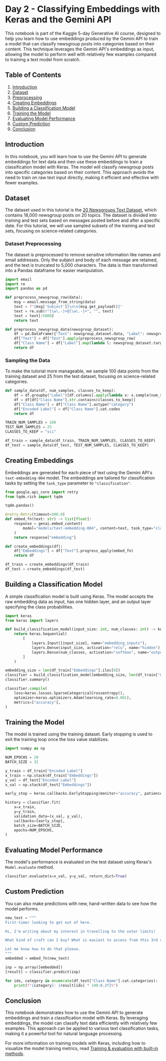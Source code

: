 # Day 2 - Classifying Embeddings with Keras and the Gemini API

This notebook is part of the Kaggle 5-day Generative AI course, designed to help you learn how to use embeddings produced by the Gemini API to train a model that can classify newsgroup posts into categories based on their content. This technique leverages the Gemini API's embeddings as input, allowing the model to perform well with relatively few examples compared to training a text model from scratch.

## Table of Contents
1. [Introduction](#introduction)
2. [Dataset](#dataset)
3. [Preprocessing](#preprocessing)
4. [Creating Embeddings](#creating-embeddings)
5. [Building a Classification Model](#building-a-classification-model)
6. [Training the Model](#training-the-model)
7. [Evaluating Model Performance](#evaluating-model-performance)
8. [Custom Prediction](#custom-prediction)
9. [Conclusion](#conclusion)

## Introduction
In this notebook, you will learn how to use the Gemini API to generate embeddings for text data and then use these embeddings to train a classification model with Keras. The model will classify newsgroup posts into specific categories based on their content. This approach avoids the need to train on raw text input directly, making it efficient and effective with fewer examples.

## Dataset
The dataset used in this tutorial is the [20 Newsgroups Text Dataset](https://scikit-learn.org/0.19/datasets/twenty_newsgroups.html), which contains 18,000 newsgroup posts on 20 topics. The dataset is divided into training and test sets based on messages posted before and after a specific date. For this tutorial, we will use sampled subsets of the training and test sets, focusing on science-related categories.

### Dataset Preprocessing
The dataset is preprocessed to remove sensitive information like names and email addresses. Only the subject and body of each message are retained, and the text is truncated to 5,000 characters. The data is then transformed into a Pandas dataframe for easier manipulation.

```python
import email
import re
import pandas as pd

def preprocess_newsgroup_row(data):
    msg = email.message_from_string(data)
    text = f"{msg['Subject']}\n\n{msg.get_payload()}"
    text = re.sub(r"[\w\.-]+@[\w\.-]+", "", text)
    text = text[:5000]
    return text

def preprocess_newsgroup_data(newsgroup_dataset):
    df = pd.DataFrame({"Text": newsgroup_dataset.data, "Label": newsgroup_dataset.target})
    df["Text"] = df["Text"].apply(preprocess_newsgroup_row)
    df["Class Name"] = df["Label"].map(lambda l: newsgroup_dataset.target_names[l])
    return df
```

### Sampling the Data
To make the tutorial more manageable, we sample 100 data points from the training dataset and 25 from the test dataset, focusing on science-related categories.

```python
def sample_data(df, num_samples, classes_to_keep):
    df = df.groupby("Label")[df.columns].apply(lambda x: x.sample(num_samples)).reset_index(drop=True)
    df = df[df["Class Name"].str.contains(classes_to_keep)]
    df["Class Name"] = df["Class Name"].astype("category")
    df["Encoded Label"] = df["Class Name"].cat.codes
    return df

TRAIN_NUM_SAMPLES = 100
TEST_NUM_SAMPLES = 25
CLASSES_TO_KEEP = "sci"

df_train = sample_data(df_train, TRAIN_NUM_SAMPLES, CLASSES_TO_KEEP)
df_test = sample_data(df_test, TEST_NUM_SAMPLES, CLASSES_TO_KEEP)
```

## Creating Embeddings
Embeddings are generated for each piece of text using the Gemini API's `text-embedding-004` model. The embeddings are tailored for classification tasks by setting the `task_type` parameter to `"classification"`.

```python
from google.api_core import retry
from tqdm.rich import tqdm

tqdm.pandas()

@retry.Retry(timeout=300.0)
def embed_fn(text: str) -> list[float]:
    response = genai.embed_content(
        model="models/text-embedding-004", content=text, task_type="classification"
    )
    return response["embedding"]

def create_embeddings(df):
    df["Embeddings"] = df["Text"].progress_apply(embed_fn)
    return df

df_train = create_embeddings(df_train)
df_test = create_embeddings(df_test)
```

## Building a Classification Model
A simple classification model is built using Keras. The model accepts the raw embedding data as input, has one hidden layer, and an output layer specifying the class probabilities.

```python
import keras
from keras import layers

def build_classification_model(input_size: int, num_classes: int) -> keras.Model:
    return keras.Sequential(
        [
            layers.Input([input_size], name="embedding_inputs"),
            layers.Dense(input_size, activation="relu", name="hidden"),
            layers.Dense(num_classes, activation="softmax", name="output_probs"),
        ]
    )

embedding_size = len(df_train["Embeddings"].iloc[0])
classifier = build_classification_model(embedding_size, len(df_train["Class Name"].unique()))
classifier.summary()

classifier.compile(
    loss=keras.losses.SparseCategoricalCrossentropy(),
    optimizer=keras.optimizers.Adam(learning_rate=0.001),
    metrics=["accuracy"],
)
```

## Training the Model
The model is trained using the training dataset. Early stopping is used to exit the training loop once the loss value stabilizes.

```python
import numpy as np

NUM_EPOCHS = 20
BATCH_SIZE = 32

y_train = df_train["Encoded Label"]
x_train = np.stack(df_train["Embeddings"])
y_val = df_test["Encoded Label"]
x_val = np.stack(df_test["Embeddings"])

early_stop = keras.callbacks.EarlyStopping(monitor="accuracy", patience=3)

history = classifier.fit(
    x=x_train,
    y=y_train,
    validation_data=(x_val, y_val),
    callbacks=[early_stop],
    batch_size=BATCH_SIZE,
    epochs=NUM_EPOCHS,
)
```

## Evaluating Model Performance
The model's performance is evaluated on the test dataset using Keras's `Model.evaluate` method.

```python
classifier.evaluate(x=x_val, y=y_val, return_dict=True)
```

## Custom Prediction
You can also make predictions with new, hand-written data to see how the model performs.

```python
new_text = """
First-timer looking to get out of here.

Hi, I'm writing about my interest in travelling to the outer limits!

What kind of craft can I buy? What is easiest to access from this 3rd rock?

Let me know how to do that please.
"""
embedded = embed_fn(new_text)

inp = np.array([embedded])
[result] = classifier.predict(inp)

for idx, category in enumerate(df_test["Class Name"].cat.categories):
    print(f"{category}: {result[idx] * 100:0.2f}%")
```

## Conclusion
This notebook demonstrates how to use the Gemini API to generate embeddings and train a classification model with Keras. By leveraging embeddings, the model can classify text data efficiently with relatively few examples. This approach can be applied to various text classification tasks, making it a powerful tool for natural language processing.

For more information on training models with Keras, including how to visualize the model training metrics, read [Training & evaluation with built-in methods](https://www.tensorflow.org/guide/keras/training_with_built_in_methods).
